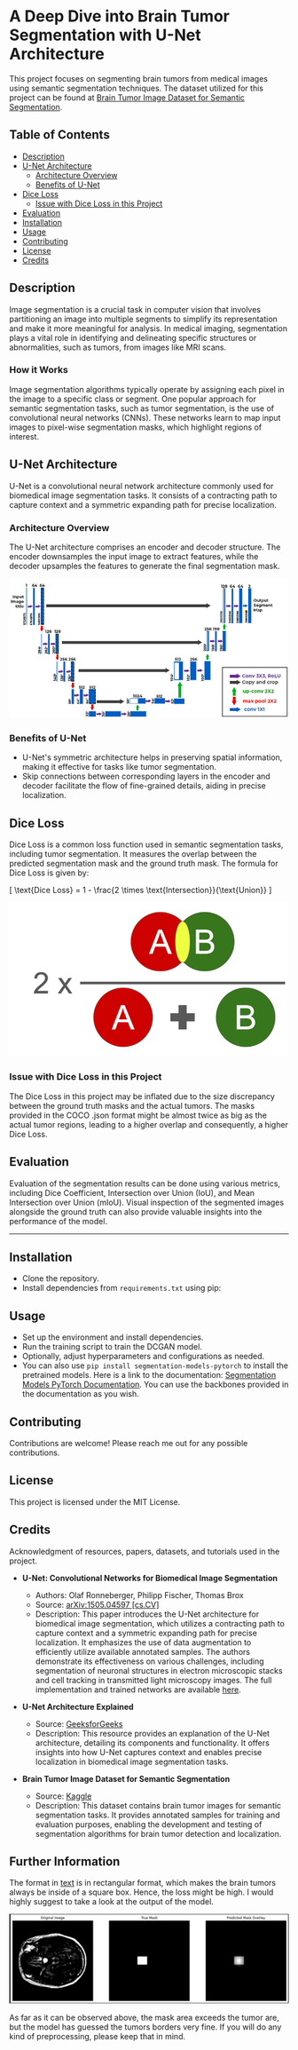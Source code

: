 # A Deep Dive into Brain Tumor Segmentation with U-Net Architecture

This project focuses on segmenting brain tumors from medical images using semantic segmentation techniques. The dataset utilized for this project can be found at [Brain Tumor Image Dataset for Semantic Segmentation](https://www.kaggle.com/datasets/pkdarabi/brain-tumor-image-dataset-semantic-segmentation). 

## Table of Contents

- [Description](#description)
- [U-Net Architecture](#u-net-architecture)
  - [Architecture Overview](#architecture-overview)
  - [Benefits of U-Net](#benefits-of-u-net)
- [Dice Loss](#dice-loss)
  - [Issue with Dice Loss in this Project](#issue-with-dice-loss-in-this-project)
- [Evaluation](#evaluation)
- [Installation](#installation)
- [Usage](#usage)
- [Contributing](#contributing)
- [License](#license)
- [Credits](#credits)

## Description

Image segmentation is a crucial task in computer vision that involves partitioning an image into multiple segments to simplify its representation and make it more meaningful for analysis. In medical imaging, segmentation plays a vital role in identifying and delineating specific structures or abnormalities, such as tumors, from images like MRI scans.

### How it Works

Image segmentation algorithms typically operate by assigning each pixel in the image to a specific class or segment. One popular approach for semantic segmentation tasks, such as tumor segmentation, is the use of convolutional neural networks (CNNs). These networks learn to map input images to pixel-wise segmentation masks, which highlight regions of interest.

## U-Net Architecture

U-Net is a convolutional neural network architecture commonly used for biomedical image segmentation tasks. It consists of a contracting path to capture context and a symmetric expanding path for precise localization.

### Architecture Overview

The U-Net architecture comprises an encoder and decoder structure. The encoder downsamples the input image to extract features, while the decoder upsamples the features to generate the final segmentation mask.

![U-Net Architecture](imgs/UNet.png)

### Benefits of U-Net

- U-Net's symmetric architecture helps in preserving spatial information, making it effective for tasks like tumor segmentation.
- Skip connections between corresponding layers in the encoder and decoder facilitate the flow of fine-grained details, aiding in precise localization.

## Dice Loss

Dice Loss is a common loss function used in semantic segmentation tasks, including tumor segmentation. It measures the overlap between the predicted segmentation mask and the ground truth mask. The formula for Dice Loss is given by:

\[ \text{Dice Loss} = 1 - \frac{2 \times \text{Intersection}}{\text{Union}} \]

![Dice Loss](imgs/diceloss.png)

### Issue with Dice Loss in this Project

The Dice Loss in this project may be inflated due to the size discrepancy between the ground truth masks and the actual tumors. The masks provided in the COCO .json format might be almost twice as big as the actual tumor regions, leading to a higher overlap and consequently, a higher Dice Loss.

## Evaluation

Evaluation of the segmentation results can be done using various metrics, including Dice Coefficient, Intersection over Union (IoU), and Mean Intersection over Union (mIoU). Visual inspection of the segmented images alongside the ground truth can also provide valuable insights into the performance of the model.

---

## Installation

- Clone the repository.
- Install dependencies from `requirements.txt` using pip:

## Usage

- Set up the environment and install dependencies.
- Run the training script to train the DCGAN model.
- Optionally, adjust hyperparameters and configurations as needed.
- You can also use `pip install segmentation-models-pytorch` to install the pretrained models. Here is a link to the documentation: [Segmentation Models PyTorch Documentation](https://segmentation-modelspytorch.readthedocs.io/en/latest/). You can use the backbones provided in the documentation as you wish.

## Contributing

Contributions are welcome! Please reach me out for any possible contributions.

## License

This project is licensed under the MIT License.

## Credits

Acknowledgment of resources, papers, datasets, and tutorials used in the project.

- **U-Net: Convolutional Networks for Biomedical Image Segmentation**  
  - Authors: Olaf Ronneberger, Philipp Fischer, Thomas Brox  
  - Source: [arXiv:1505.04597 [cs.CV]](https://arxiv.org/abs/1505.04597)  
  - Description: This paper introduces the U-Net architecture for biomedical image segmentation, which utilizes a contracting path to capture context and a symmetric expanding path for precise localization. It emphasizes the use of data augmentation to efficiently utilize available annotated samples. The authors demonstrate its effectiveness on various challenges, including segmentation of neuronal structures in electron microscopic stacks and cell tracking in transmitted light microscopy images. The full implementation and trained networks are available [here](https://arxiv.org/abs/1505.04597).

- **U-Net Architecture Explained**  
  - Source: [GeeksforGeeks](https://www.geeksforgeeks.org/u-net-architecture-explained/)  
  - Description: This resource provides an explanation of the U-Net architecture, detailing its components and functionality. It offers insights into how U-Net captures context and enables precise localization in biomedical image segmentation tasks.

- **Brain Tumor Image Dataset for Semantic Segmentation**  
  - Source: [Kaggle](https://www.kaggle.com/datasets/pkdarabi/brain-tumor-image-dataset-semantic-segmentation)  
  - Description: This dataset contains brain tumor images for semantic segmentation tasks. It provides annotated samples for training and evaluation purposes, enabling the development and testing of segmentation algorithms for brain tumor detection and localization.

## Further Information
The format in [text](_annotations.coco.json) is in rectangular format, which makes the brain tumors always be inside of a square box. Hence, the loss might be high. I would highly suggest to take a look at the output of the model. 

![Example Output](imgs/example_output.png)

As far as it can be observed above, the mask area exceeds the tumor are, but the model has guessed the tumors borders very fine. If you will do any kind of preprocessing, please keep that in mind.
